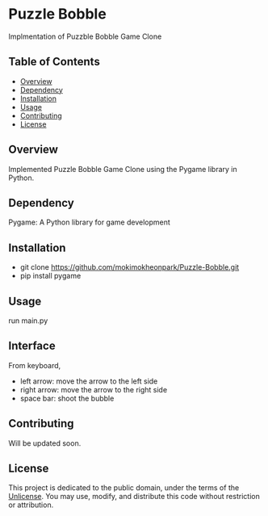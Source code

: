 # Puzzle Bobble

Implmentation of Puzzble Bobble Game Clone

## Table of Contents

- [Overview](#overview)
- [Dependency](#dependency)
- [Installation](#installation)
- [Usage](#usage)
- [Contributing](#contributing)
- [License](#license)

## Overview

Implemented Puzzle Bobble Game Clone using the Pygame library in Python.

## Dependency

Pygame: A Python library for game development

## Installation

- git clone https://github.com/mokimokheonpark/Puzzle-Bobble.git  
- pip install pygame

## Usage

run main.py

## Interface

From keyboard,  
- left arrow: move the arrow to the left side  
- right arrow: move the arrow to the right side  
- space bar: shoot the bubble

## Contributing

Will be updated soon.

## License

This project is dedicated to the public domain, under the terms of the [Unlicense](http://unlicense.org/). You may use, modify, and distribute this code without restriction or attribution.
